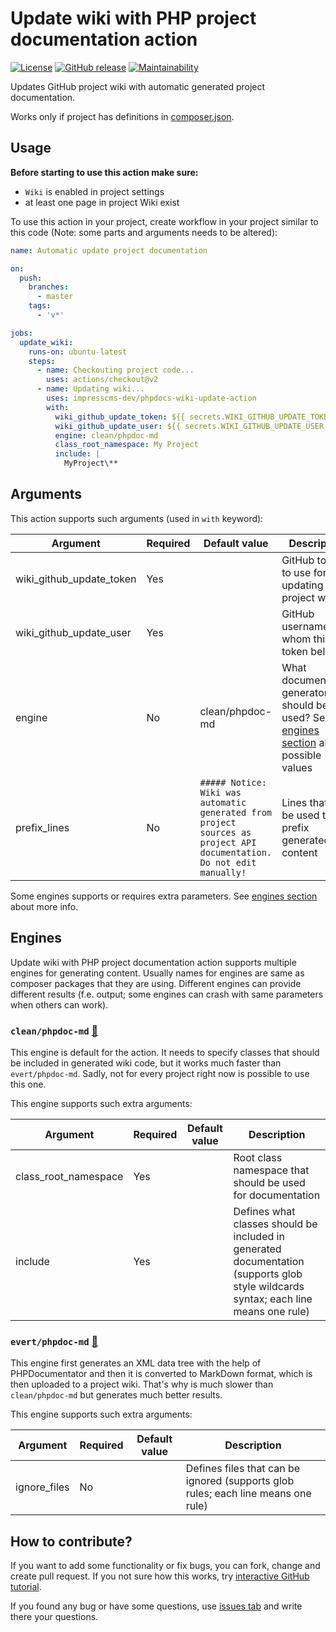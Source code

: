 # Update wiki with PHP project documentation action

[![License](https://img.shields.io/github/license/impresscms-dev/phpdocs-wiki-update-action.svg)](LICENSE)
[![GitHub release](https://img.shields.io/github/release/impresscms-dev/phpdocs-wiki-update-action.svg)](https://github.com/impresscms-dev/phpdocs-wiki-update-action/releases) [![Maintainability](https://api.codeclimate.com/v1/badges/4fd000d25f3d24e04752/maintainability)](https://codeclimate.com/github/impresscms-dev/phpdocs-wiki-update-action/maintainability) 

Updates GitHub project wiki with automatic generated project documentation.

Works only if project has definitions in [composer.json](https://getcomposer.org/doc/01-basic-usage.md).

## Usage

**Before starting to use this action make sure:** 
* `Wiki` is enabled in project settings 
* at least one page in project Wiki exist

To use this action in your project, create workflow in your project similar
to this code (Note: some parts and arguments needs to be altered):
```yaml
name: Automatic update project documentation

on:
  push:
    branches:
      - master
    tags:
      - 'v*'

jobs:
  update_wiki:
    runs-on: ubuntu-latest
    steps:
      - name: Checkouting project code...
        uses: actions/checkout@v2
      - name: Updating wiki...
        uses: impresscms-dev/phpdocs-wiki-update-action
        with:
          wiki_github_update_token: ${{ secrets.WIKI_GITHUB_UPDATE_TOKEN }}
          wiki_github_update_user: ${{ secrets.WIKI_GITHUB_UPDATE_USER }}
          engine: clean/phpdoc-md
          class_root_namespace: My Project
          include: |
            MyProject\**
```

## Arguments 

This action supports such arguments (used in `with` keyword):

| Argument | Required | Default value | Description |
|----------|----------|---------------|-------------|
| wiki_github_update_token | Yes | | GitHub token to use for updating project wiki |
| wiki_github_update_user | Yes | | GitHub username for whom this token belongs |
| engine | No | clean/phpdoc-md | What documentation generator should be used? See [engines section](#engines) about possible values |
| prefix_lines | No | `##### Notice: Wiki was automatic generated from project sources as project API documentation. Do not edit manually!` | Lines that will be used to prefix generated wiki content |

Some engines supports or requires extra parameters. See [engines section](#engines) about more info.

## Engines

Update wiki with PHP project documentation action supports multiple engines for generating content. Usually names for engines are same as composer packages that they are using. Different engines can provide different results (f.e. output; some engines can crash with same parameters when others can work).

### `clean/phpdoc-md` [🔗](https://github.com/clean/phpdoc-md)

This engine is default for the action. It needs to specify classes that should be included in generated wiki code, but it works much faster than `evert/phpdoc-md`. Sadly, not for every project right now is possible to use this one.

This engine supports such extra arguments:

| Argument | Required | Default value | Description |
|----------|----------|---------------|-------------|
| class_root_namespace | Yes | | Root class namespace that should be used for documentation |
| include | Yes | | Defines what classes should be included in generated documentation (supports glob style wildcards syntax; each line means one rule) |

### `evert/phpdoc-md` [🔗](https://github.com/evert/phpdoc-md)

This engine first generates an XML data tree with the help of PHPDocumentator and then it is converted to MarkDown format, which is then uploaded to a project wiki. That's why is much slower than `clean/phpdoc-md` but generates much better results.

This engine supports such extra arguments:

| Argument | Required | Default value | Description |
|----------|----------|---------------|-------------|
| ignore_files | No | | Defines files that can be ignored (supports glob rules; each line means one rule) |

## How to contribute? 

If you want to add some functionality or fix bugs, you can fork, change and create pull request. If you not sure how this works, try [interactive GitHub tutorial](https://try.github.io).

If you found any bug or have some questions, use [issues tab](https://github.com/impresscms-dev/phpdocs-wiki-update-action/issues) and write there your questions.
